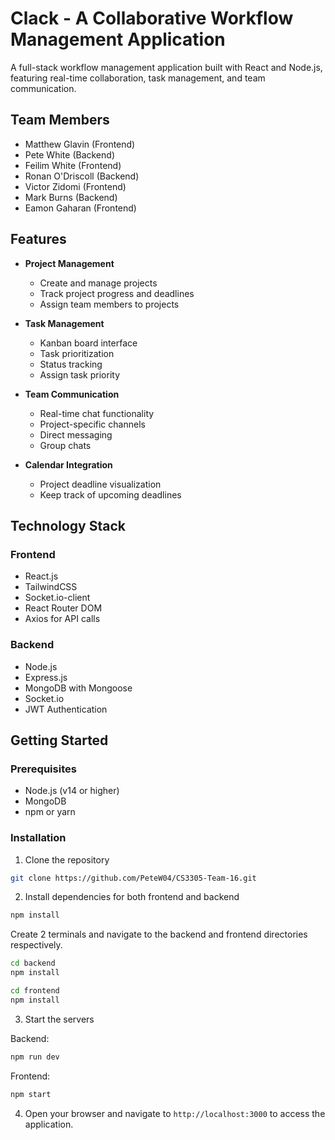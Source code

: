 # Clack - A Collaborative Workflow Management Application

A full-stack workflow management application built with React and Node.js, featuring real-time collaboration, task management, and team communication.

## Team Members

- Matthew Glavin (Frontend)
- Pete White (Backend)
- Feilim White (Frontend)
- Ronan O'Driscoll (Backend)
- Victor Zidomi (Frontend)
- Mark Burns (Backend)
- Eamon Gaharan (Frontend)

## Features

- **Project Management**
  - Create and manage projects
  - Track project progress and deadlines
  - Assign team members to projects

- **Task Management**
  - Kanban board interface
  - Task prioritization
  - Status tracking
  - Assign task priority

- **Team Communication**
  - Real-time chat functionality
  - Project-specific channels
  - Direct messaging
  - Group chats

- **Calendar Integration**
  - Project deadline visualization
  - Keep track of upcoming deadlines

## Technology Stack

### Frontend
- React.js
- TailwindCSS
- Socket.io-client
- React Router DOM
- Axios for API calls

### Backend
- Node.js
- Express.js
- MongoDB with Mongoose
- Socket.io
- JWT Authentication

## Getting Started

### Prerequisites
- Node.js (v14 or higher)
- MongoDB
- npm or yarn

### Installation

1. Clone the repository

```bash
git clone https://github.com/PeteW04/CS3305-Team-16.git
```

2. Install dependencies for both frontend and backend

```bash
npm install
```
Create 2 terminals and navigate to the backend and frontend directories respectively.

```bash
cd backend
npm install
```
```bash
cd frontend
npm install
```

3. Start the servers

Backend:
```bash
npm run dev
```

Frontend:
```bash
npm start
```

4. Open your browser and navigate to `http://localhost:3000` to access the application.
